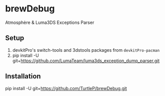 # brewDebug
Atmosphère &amp; Luma3DS Exceptions Parser

## Setup
1. devkitPro's switch-tools and 3dstools packages from `devkitPro-pacman`
2. pip install -U git+https://github.com/LumaTeam/luma3ds_exception_dump_parser.git

## Installation
pip install -U git+https://github.com/TurtleP/brewDebug.git
